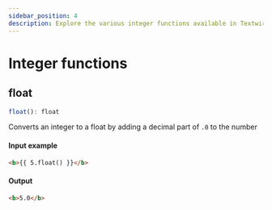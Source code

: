 ```yaml
---
sidebar_position: 4
description: Explore the various integer functions available in Textwire
---
```


# Integer functions
## float
```ts
float(): float
```

Converts an integer to a float by adding a decimal part of `.0` to the number

#### Input example
```html
<b>{{ 5.float() }}</b>
```

#### Output
```html
<b>5.0</b>
```

